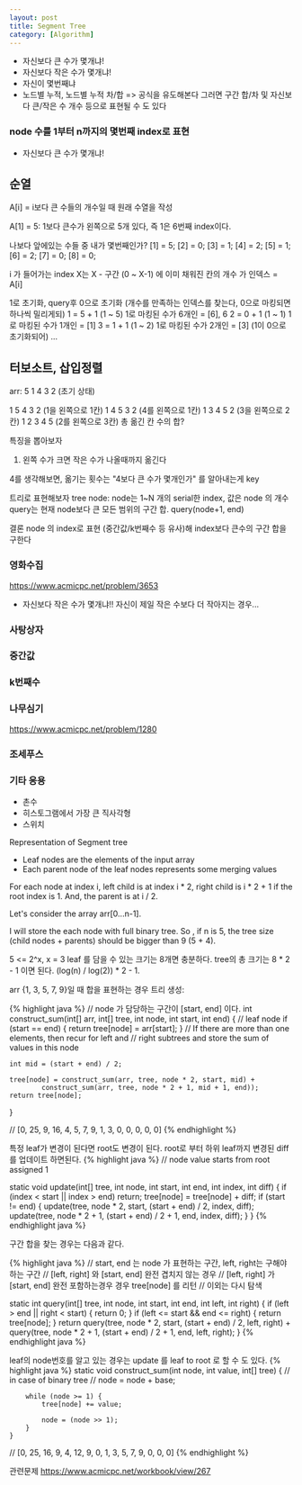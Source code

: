 ```yaml
---
layout: post
title: Segment Tree
category: [Algorithm]
---
```

- 자신보다 큰 수가 몇개냐!
- 자신보다 작은 수가 몇개냐!
- 자신이 몇번째냐
- 노드별 누적, 노드별 누적 차/합 => 공식을 유도해본다 그러면 구간 합/차 및 자신보다 큰/작은 수 개수 등으로 표현될 수 도 있다

### node 수를 1부터 n까지의 몇번째 index로 표현
- 자신보다 큰 수가 몇개냐!

## 순열
A[i] = i보다 큰 수들의 개수일 때 원래 수열을 작성

A[1] = 5: 1보다 큰수가 왼쪽으로 5개 있다, 즉 1은 6번째 index이다.

나보다 앞에있는 수들 중 내가 몇번째인가?
[1] = 5;
[2] = 0;
[3] = 1;
[4] = 2;
[5] = 1;
[6] = 2;
[7] = 0;
[8] = 0;

i 가 들어가는 index X는
X - 구간 (0 ~ X-1) 에 이미 채워진 칸의 개수 가 인덱스 = A[i]

1로 초기화, query후 0으로 초기화
(개수를 만족하는 인덱스를 찾는다, 0으로 마킹되면 하나씩 밀리게되)
1 = 5 + 1 (1 ~ 5) 1로 마킹된 수가 6개인 = [6], 6
2 = 0 + 1 (1 ~ 1) 1로 마킹된 수가 1개인 = [1]
3 = 1 + 1 (1 ~ 2) 1로 마킹된 수가 2개인 = [3] (1이 0으로 초기화되어)
...




## 터보소트, 삽입정렬

arr: 5 1 4 3 2 (초기 상태)

1 5 4 3 2 (1을 왼쪽으로 1칸)
1 4 5 3 2 (4를 왼쪽으로 1칸)
1 3 4 5 2 (3을 왼쪽으로 2칸)
1 2 3 4 5 (2를 왼쪽으로 3칸)
총 옮긴 칸 수의 합?

특징을 뽑아보자
1. 왼쪽 수가 크면 작은 수가 나올때까지 옮긴다

4를 생각해보면, 옮기는 횟수는 "4보다 큰 수가 몇개인가" 를 알아내는게 key

트리로 표현해보자
tree node: node는 1~N 개의 serial한  index, 값은 node 의 개수
query는 현재 node보다 큰 모든 범위의 구간 합. query(node+1, end)

결론
node 의 index로 표현 (중간값/k번째수 등 유사)해 index보다 큰수의 구간 합을 구한다

### 영화수집
https://www.acmicpc.net/problem/3653
- 자신보다 작은 수가 몇개냐!! 자신이 제일 작은 수보다 더 작아지는 경우...

### 사탕상자
### 중간값
### k번째수
### 나무심기
https://www.acmicpc.net/problem/1280

### 조세푸스


### 기타 응용
- 촌수
- 히스토그램에서 가장 큰 직사각형
- 스위치







Representation of Segment tree

- Leaf nodes are the elements of the input array
- Each parent node of the leaf nodes represents some merging values

For each node at index i, left child is at index i * 2, right child is i * 2 + 1 if the root index is 1.
And, the parent is at i / 2.


Let's consider the array arr[0...n-1].

I will store the each node with full binary tree. So ,
if n is 5, the tree size (child nodes + parents) should be bigger than 9 (5 + 4).

5 <= 2^x, x = 3
leaf 를 담을 수 있는 크기는 8개면 충분하다. tree의 총 크기는 8 * 2 - 1 이면 된다.
(log(n) / log(2)) * 2 - 1.

arr {1, 3, 5, 7, 9}일 때 합을 표현하는 경우 트리 생성:

{% highlight java %}
// node 가 담당하는 구간이 [start, end] 이다.
int construct_sum(int[] arr, int[] tree, int node, int start, int end) {
    // leaf node
    if (start == end) {
        return tree[node] = arr[start];
    }
    // If there are more than one elements, then recur for left and
    // right subtrees and store the sum of values in this node
    
    int mid = (start + end) / 2;

    tree[node] = construct_sum(arr, tree, node * 2, start, mid) +
            construct_sum(arr, tree, node * 2 + 1, mid + 1, end));
    return tree[node];
}

// [0, 25, 9, 16, 4, 5, 7, 9, 1, 3, 0, 0, 0, 0, 0]
{% endhighlight %}

특정 leaf가 변경이 된다면 root도 변경이 된다. root로 부터 하위 leaf까지 변경된 diff 를 업데이트 하면된다.
{% highlight java %}
//  node value starts from root assigned 1

static void update(int[] tree, int node, int start, int end, int index, int diff) {
    if (index < start || index > end)
        return;
    tree[node] = tree[node] + diff;
    if (start != end) {
        update(tree, node * 2, start, (start + end) / 2, index, diff);
        update(tree, node * 2 + 1, (start + end) / 2 + 1, end, index, diff);
    }
}
{% endhighlight java %}

구간 합을 찾는 경우는 다음과 같다.

{% highlight java %}
// start, end 는 node 가 표현하는 구간, left, right는 구해야 하는 구간
// [left, right] 와 [start, end] 완전 겹치지 않는 경우
// [left, right] 가 [start, end] 완전 포함하는경우 경우 tree[node] 를 리턴
// 이외는 다시 탐색

static int query(int[] tree, int node, int start, int end, int left, int right) {
    if (left > end || right < start) {
        return 0;
    }
    if (left <= start && end <= right) {
        return tree[node];
    }
    return query(tree, node * 2, start, (start + end) / 2, left, right) + 
            query(tree, node * 2 + 1, (start + end) / 2 + 1, end, left, right);
}
{% endhighlight java %}

leaf의 node번호를 알고 있는 경우는 update 를 leaf to root 로 할 수 도 있다.
{% highlight java %}
static void construct_sum(int node, int value, int[] tree) {
        // in case of binary tree
        // node = node + base;
        
        while (node >= 1) {
            tree[node] += value;
            
            node = (node >> 1);
        }
    }
// [0, 25, 16, 9, 4, 12, 9, 0, 1, 3, 5, 7, 9, 0, 0, 0]
{% endhighlight %}


관련문제
https://www.acmicpc.net/workbook/view/267
